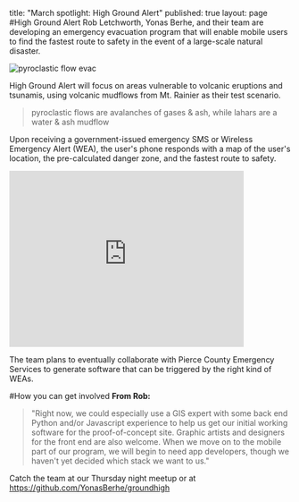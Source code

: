title: "March spotlight: High Ground Alert"
published: true
layout: page
#High Ground Alert
Rob Letchworth, Yonas Berhe, and their team are developing an emergency evacuation program that will enable mobile users to find the fastest route to safety in the event of a large-scale natural disaster.

![pyroclastic flow evac](http://i1383.photobucket.com/albums/ah286/stinaseattle/Disaster%20evacuation_zps8ftlyduc.jpg) 

High Ground Alert will focus on areas vulnerable to volcanic eruptions and tsunamis, using volcanic mudflows from Mt. Rainier as their test scenario.

<blockquote>pyroclastic flows are avalanches of gases & ash, while lahars are a water & ash mudflow</blockquote>

Upon receiving a government-issued emergency SMS or Wireless Emergency Alert (WEA), the user's phone responds with a map of the user's location, the pre-calculated danger zone, and the fastest route to safety.

<iframe width="420" height="315" src="https://www.youtube.com/embed/kznwnpNTB6k" frameborder="0" allowfullscreen></iframe>

The team plans to eventually collaborate with Pierce County Emergency Services to generate software that can be triggered by the right kind of WEAs.

#How you can get involved
<b>From Rob:</b>
<blockquote>"Right now, we could especially use a GIS expert with some back end Python and/or Javascript experience to help us get our initial working software for the proof-of-concept site.  Graphic artists and designers for the front end are also welcome.  When we move on to the mobile part of our program, we will begin to need app developers, though we haven't yet decided which stack we want to us."</blockquote>

Catch the team at our Thursday night meetup or at https://github.com/YonasBerhe/groundhigh

